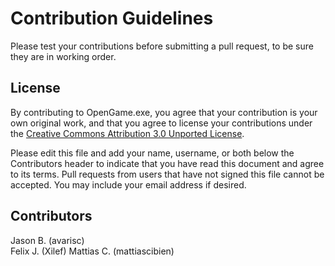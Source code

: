 # Contribution Guidelines
Please test your contributions before submitting a pull request, to be sure they are in working 
order.

## License
By contributing to OpenGame.exe, you agree that your contribution is your own original work, and 
that you agree to license your contributions under the 
[Creative Commons Attribution 3.0 Unported License](http://creativecommons.org/licenses/by/3.0/).

Please edit this file and add your name, username, or both below the Contributors header to 
indicate that you have read this document and agree to its terms.  Pull requests from users that 
have not signed this file cannot be accepted. You may include your email address if desired.

## Contributors

Jason B. (avarisc)    
Felix J. (Xilef)
Mattias C. (mattiascibien)
